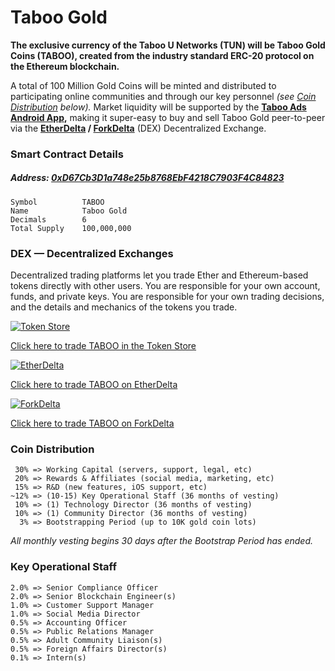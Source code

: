 # Taboo Gold

**The exclusive currency of the Taboo U Networks (TUN) will be Taboo Gold Coins (TABOO), created from the industry standard ERC-20 protocol on the Ethereum blockchain.**

A total of 100 Million Gold Coins will be minted and distributed to participating online communities and through our key personnel *(see [Coin Distribution](#coin-distribution) below).* Market liquidity will be supported by the **[Taboo Ads Android App](https://tabooads.com/),** making it super-easy to buy and sell Taboo Gold peer-to-peer via the **[EtherDelta](https://etherdelta.com/#0xd67cb3d1a748e25b8768ebf4218c7903f4c84823-ETH) / [ForkDelta](https://forkdelta.github.io/#!/trade/0xd67cb3d1a748e25b8768ebf4218c7903f4c84823-ETH)** (DEX) Decentralized Exchange.

### Smart Contract Details

##### Address: [0xD67Cb3D1a748e25b8768EbF4218C7903F4C84823](https://etherscan.io/token/0xd67cb3d1a748e25b8768ebf4218c7903f4c84823)

    Symbol          TABOO
    Name            Taboo Gold
    Decimals        6
    Total Supply    100,000,000

### DEX — Decentralized Exchanges

Decentralized trading platforms let you trade Ether and Ethereum-based tokens directly with other users. You are responsible for your own account, funds, and private keys. You are responsible for your own trading decisions, and the details and mechanics of the tokens you trade.

[![Token Store](https://i.imgur.com/4vsJx40.png)](https://token.store/trade/0xd67cb3d1a748e25b8768ebf4218c7903f4c84823)

[Click here to trade TABOO in the Token Store](https://token.store/trade/0xd67cb3d1a748e25b8768ebf4218c7903f4c84823)

[![EtherDelta](https://i.imgur.com/1one8dx.png)](https://etherdelta.com/#0xd67cb3d1a748e25b8768ebf4218c7903f4c84823-ETH)

[Click here to trade TABOO on EtherDelta](https://etherdelta.com/#0xd67cb3d1a748e25b8768ebf4218c7903f4c84823-ETH)

[![ForkDelta](https://i.imgur.com/NdXWeqI.png)](https://forkdelta.github.io/#!/trade/0xd67cb3d1a748e25b8768ebf4218c7903f4c84823-ETH)

[Click here to trade TABOO on ForkDelta](https://forkdelta.github.io/#!/trade/0xd67cb3d1a748e25b8768ebf4218c7903f4c84823-ETH)

### Coin Distribution

     30% => Working Capital (servers, support, legal, etc) 
     20% => Rewards & Affiliates (social media, marketing, etc) 
     15% => R&D (new features, iOS support, etc) 
    ~12% => (10-15) Key Operational Staff (36 months of vesting) 
     10% => (1) Technology Director (36 months of vesting) 
     10% => (1) Community Director (36 months of vesting) 
      3% => Bootstrapping Period (up to 10K gold coin lots) 
    
*All monthly vesting begins 30 days after the Bootstrap Period has ended.*
        
### Key Operational Staff

    2.0% => Senior Compliance Officer 
    2.0% => Senior Blockchain Engineer(s) 
    1.0% => Customer Support Manager 
    1.0% => Social Media Director 
    0.5% => Accounting Officer 
    0.5% => Public Relations Manager 
    0.5% => Adult Community Liaison(s) 
    0.5% => Foreign Affairs Director(s) 
    0.1% => Intern(s)